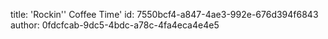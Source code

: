 title: 'Rockin'' Coffee Time'
id: 7550bcf4-a847-4ae3-992e-676d394f6843
author: 0fdcfcab-9dc5-4bdc-a78c-4fa4eca4e4e5

